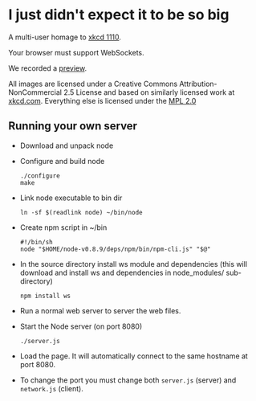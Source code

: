 # I just didn't expect it to be so big

A multi-user homage to [xkcd 1110](http://xkcd.com/1110/).

Your browser must support WebSockets.

We recorded a [preview](http://www.youtube.com/watch?v=EvLxOVYeo5w).

All images are licensed under a Creative Commons Attribution-NonCommercial 2.5
License and based on similarly licensed work at
[xkcd.com](http://xkcd.com/license.html).  Everything else is licensed under
the [MPL 2.0](http://www.mozilla.org/MPL/2.0/)

## Running your own server

- Download and unpack node

- Configure and build node

    ```
    ./configure
    make
    ```

- Link node executable to bin dir

    ```ln -sf $(readlink node) ~/bin/node```

- Create npm script in ~/bin

    ```
    #!/bin/sh
    node "$HOME/node-v0.8.9/deps/npm/bin/npm-cli.js" "$@"
    ```

- In the source directory install ws module and dependencies (this will
  download and install ws and dependencies in node_modules/ sub-directory)

    ```
    npm install ws
    ```

- Run a normal web server to server the web files.

- Start the Node server (on port 8080)

    ```
    ./server.js
    ```

- Load the page. It will automatically connect to the same hostname at port
  8080.

- To change the port you must change both `server.js` (server) and `network.js`
  (client).
